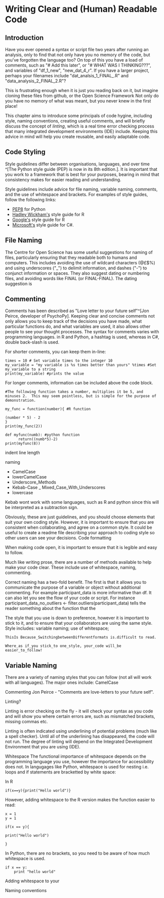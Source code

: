 # Writing Clear and (Human) Readable Code
## Introduction
Have you ever opened a syntax or script file two years after running an analysis, only to find that not only have you no memory of the code, but you've forgotten the language too?
On top of this you have a load of comments, such as "# Add this later", or "# WHAT WAS I THINKING???", and variables of "df_1_new", "new_dat_4_r".  If you have a larger project, perhaps your filenames include "dat_analsis_1_FINAL_.R" and "data_analysis_2_FINAL_2.R"?

This is frustrating enough when it is just you reading back on it, but imagine cloning these files from github, or the Open Science Framework
Not only do you have no memory of what was meant, but you never knew in the first place!

This chapter aims to introduce some principals of code hygine, including style, naming conventions, creating useful comments, and will briefly discuss the concept of *linting*, which is a real time error checking process that many integrated development environments (IDE) include.  Keeping this advice in mind will help you create reusable, and easily adaptable code.

## Code Styling

Style guidelines differ between organisations, languages, and over time ^[The Python style guide (PEP) is now in its 8th edition.].
It is important that you work to a framework that is best for your purposes, bearing in mind that consistency makes for easier reading and understanding.

Style guidelines include advice for file naming, variable naming, comments, and the use of whitespace and brackets.
For examples of style guides, follow the following links:

* [PEP8](https://www.python.org/dev/peps/pep-0008/) for Python
* [Hadley Wickham's](http://adv-r.had.co.nz/Style.html) style guide for R
* [Google's](https://google.github.io/styleguide/Rguide.xml) style guide for R
* [Microsoft's](https://docs.microsoft.com/en-us/dotnet/csharp/programming-guide/inside-a-program/coding-conventions) style guide for C#.

## File Naming

The Centre for Open Science has some useful suggestions for naming of files, particularly ensuring that they readable both to humans and computers.  This includes avoiding the use of wildcard characters (@£$%) and using underscores ("_") to delimit information, and dashes ("-") to conjunct information or spaces.  They also suggest dating or numbering files, and avoiding words like FINAL (or FINAL-FINAL).  The dating suggestion is 

## Commenting
Comments has been described as "Love letter to your future self"^[Jon Peirce, developer of PsychoPy]. Keeping clear and concise comments not only allows you to keep track of the decisions you have made, what particular functions do, and what variables are used, it also allows other people to see your thought processes.
The syntax for comments varies with programming languages.  in R and Python, a hashtag is used, whereas in C#, double back-slash is used.

For shorter comments, you can keep them in-line:

```{r}
times = 10 # Set variable times to the integer 10
my_variable = "my variable is %s times better than yours" %times #Set my_variable to a string
print(my_variable) #prints the value
```

For longer comments, information can be included above the code block.

```{r}
#The following function takes a number, multiplies it be 5, and minuses 2.  This may seem pointless, but is simple for the purpose of demonstration.

my_func = function(number){ #R function

(number * 5) - 2
}
print(my_func(2))
```

```
def myfunc(numb): #python function
      return((numb*5)-2)
print(myfunc(8))

```
indent
line length

naming
- CamelCase
- lowerCamelCase
- Underscore_Methods
- Kebab-Case
_ Mixed_Case_With_Underscores
- lowercase

Kebab wont work with some languages, such as R and python since this will be interpreted as a subtraction sign. 



Obviously, these are just guidelines, and you should choose elements that suit your own coding style.  However, it is important to ensure that you are consistent when collaborating, and agree on a common style.  It could be useful to create a readme file describing your approach to coding style so other users can see your decisions.
Code formatting

When making code open, it is important to ensure that it is legible and easy to follow.

Much like writing prose, there are a number of methods available to help make your code clear.  These include use of whitespace, naming, commenting.

Correct naming has a two-fold benefit.  The first is that it allows you to communicate the purpose of a variable or object without additional commenting.  For example participant_data is more informative than df.  It can also let you see the flow of your code or script.  For instance  participant_data_no_outliers <- filter.outliers(participant_data) tells the reader something about the function that the 


The style that you use is down to preference, however it is important to stick to it, and to ensure that your collaborators are using the same style.  Style includes: variable naming; use of whitespace; 

```
ThisIs Because_SwitchingbetweenDifferentformats is.difficult to read.
```

```
Where_as if_you stick_to one_style, your_code will_be easier_to_follow!
```

## Variable Naming
There are a variety of naming styles that you can follow (not all will work with all languages).
The major ones include:
CamelCase

Commenting
Jon Peirce - "Comments are love-letters to your future self".

Linting?

Linting is error checking on the fly - it will check your syntax as you code and will show you where certain errors are, such as mismatched brackets, missing commas etc.

Linting is often indicated using underlining of potential problems (much like a spell checker).  Until all of the underlining has disappeared, the code will not run.  The degree of linting will depend on the Integrated Development Environment that you are using (IDE). 

Whitespace
The functional importance of whitespace depends on the programming language you use, however the importance for accessibility does not.  In langugages like Python, whitespace is used for nesting i.e. loops and if statements are bracketted by white space:

In R

```{r}
if(x==y){print("Hello world")}
```
However, adding whitespace to the R version makes the function easier to read:

```{r}
x = 1
y = 1

if(x == y){

print("Hello world")

}
```

In Python, there are no brackets, so you need to be aware of how much whitespace is used.

```{python}
if x == y:
	print "hello world"
```

Adding whitespace to your

Naming conventions
